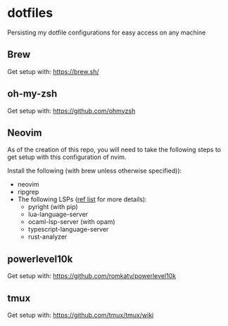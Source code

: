 # dotfiles
Persisting my dotfile configurations for easy access on any machine

## Brew
Get setup with: https://brew.sh/

## oh-my-zsh
Get setup with: https://github.com/ohmyzsh

## Neovim
As of the creation of this repo, you will need to take the following steps to get setup with this configuration of nvim.

Install the following (with brew unless otherwise specified)):
* neovim
* ripgrep
* The following LSPs ([ref list](https://github.com/neovim/nvim-lspconfig/blob/master/doc/server_configurations.md) for more details): 
    * pyright (with pip)
    * lua-language-server
    * ocaml-lsp-server (with opam)
    * typescript-language-server
    * rust-analyzer 

## powerlevel10k
Get setup with: https://github.com/romkatv/powerlevel10k

## tmux
Get setup with: https://github.com/tmux/tmux/wiki

